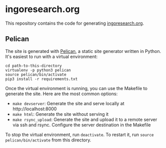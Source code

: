 # ingoresearch.org

This repository contains the code for generating [ingoresearch.org](https://ingoresearch.org).

## Pelican

The site is generated with [Pelican](http://docs.getpelican.com/en/stable/), a static site generator written in Python. It's easiest to run with a virtual environment:

```
cd path-to-this-directory
virtualenv -p python3 pelican
source pelican/bin/activate
pip3 install -r requirements.txt
```

Once the virtual environment is running, you can use the Makefile to generate the site. Here are the most common options:

- `make devserver`: Generate the site and serve locally at http://localhost:8000
- `make html`: Generate the site without serving it
- `make rsync_upload`: Generate the site and upload it to a remote server via ssh and rsync. Configure the server destination in the Makefile

To stop the virtual environment, run `deactivate`. To restart it, run `source pelican/bin/activate` from this directory.
